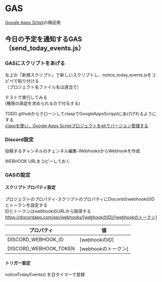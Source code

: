 # GAS
[Google Apps Sctipt](https://script.google.com/)の検証用

## 今日の予定を通知するGAS （send_today_events.js）
### GASにスクリプトをあげる
 左上の「新規スクリプト」で新しいスクリプトし、notice_today_events.jsをコピペで貼り付ける  
（プロジェクト名ファイル名は適当で）

テストで実行してみる  
(権限の承認を求められるので付与する)

TODO githubからクローンしてclaspでGoogleAppsScripptにあげげれるようにする  
 [claspを使い、Google Apps Scriptプロジェクトをgitでバージョン管理する](https://qiita.com/rf_p/items/7492375ddd684ba734f8)

### Discord設定
投稿するチャンネルのチェンネル編集-WebhooksからWebhookを作成  

WEBHOOK URLをコピーしておく

### GASの設定
#### スクリプトプロパティ設定  
プロジェクトのプロパティ-スクリプトのプロパティにDiscordのwebhookのIDとトークンを設定する  
IDとトークンはwebhookのURLから取得する  
https://discordapp.com/api/webhooks/[webhookのID]/[webhookのトークン]  

|プロパティ|値|
|---|---|
|DISCORD_WEBHOOK_ID|[webhookのID]|
|DISCORD_WEBHOOK_TOKEN|[webhookのトークン]|


#### トリガー設定
noticeTodayEvents() を日タイマーで登録
